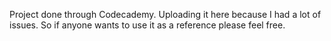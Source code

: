 Project done through Codecademy. Uploading it here because I had a lot of issues. So if anyone wants to use it as a reference please feel free.
